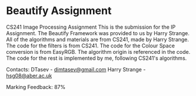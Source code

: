 # Beautify Assignment
CS241 Image Processing Assignment
This is the submission for the IP Assignment.
The Beautify Framework was provided to us by Harry Strange.
All of the algorithms and materials are from CS241, made by Harry Strange.
The code for the filters is from CS241.
The code for the Colour Space conversion is from EasyRGB. The algorithm origin is referenced in the code.
The code for the rest is implemented by me, following CS241's algorithms.

Contacts:
DTasev - dimtasev@gmail.com
Harry Strange - hsg08@aber.ac.uk

Marking Feedback:
87% 
